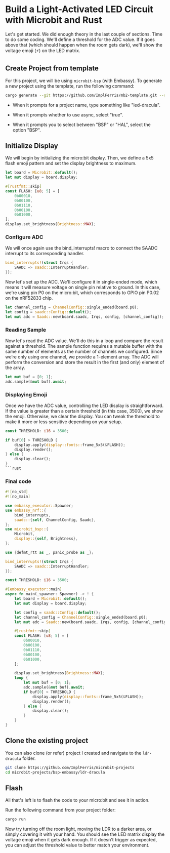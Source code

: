 # Build a Light-Activated LED Circuit with Microbit and Rust

Let's get started. We did enough theory in the last couple of sections. Time to do some coding. We'll define a threshold for the ADC value. If it goes above that (which should happen when the room gets dark), we'll show the voltage emoji (⚡) on the LED matrix.

## Create Project from template

For this project, we will be using `microbit-bsp` (with Embassy). To generate a new project using the template, run the following command:

```sh
cargo generate --git https://github.com/ImplFerris/mb2-template.git --rev 3d07b56
```

- When it prompts for a project name, type something like "led-dracula".

- When it prompts whether to use async, select "true".

- When it prompts you to select between "BSP" or "HAL", select the option "BSP".

## Initialize Display

We will begin by initializing the micro:bit display. Then, we define a 5x5 flash emoji pattern and set the display brightness to maximum.

```rust
let board = Microbit::default();
let mut display = board.display;

#[rustfmt::skip]
const FLASH: [u8; 5] = [
    0b00010,
    0b00100,
    0b01110,
    0b00100,
    0b01000,
];
display.set_brightness(Brightness::MAX);
```

### Configure ADC 

We will once again use the bind_interrupts! macro to connect the SAADC interrupt to its corresponding handler.

```rust
bind_interrupts!(struct Irqs {
    SAADC => saadc::InterruptHandler;
});
```

Now let's set up the ADC. We'll configure it in single-ended mode, which means it will measure voltage on single pin relative to ground. In this case, we're using pin P0 on the micro:bit, which corresponds to GPIO pin P0.02 on the nRF52833 chip.

```rust
let channel_config = ChannelConfig::single_ended(board.p0);
let config = saadc::Config::default();
let mut adc = Saadc::new(board.saadc, Irqs, config, [channel_config]);
```

### Reading Sample

Now let's read the ADC value. We'll do this in a loop and compare the result against a threshold. The sample function requires a mutable buffer with the same number of elements as the number of channels we configured. Since we’re only using one channel, we provide a 1-element array. The ADC will perform the conversion and store the result in the first (and only) element of the array.
 
```rust
let mut buf = [0; 1];
adc.sample(&mut buf).await;
```

### Displaying Emoji

Once we have the ADC value, controlling the LED display is straightforward. If the value is greater than a certain threshold (in this case, 3500), we show the emoji. Otherwise, we clear the display. You can tweak the threshold to make it more or less sensitive depending on your setup.

```rust
const THRESHOLD: i16 = 3500;
```

```rust
if buf[0] > THRESHOLD {
    display.apply(display::fonts::frame_5x5(&FLASH));
    display.render();
} else {
    display.clear();
}
```rust

```
### Final code

```rust
#![no_std]
#![no_main]

use embassy_executor::Spawner;
use embassy_nrf::{
    bind_interrupts,
    saadc::{self, ChannelConfig, Saadc},
};
use microbit_bsp::{
    Microbit,
    display::{self, Brightness},
};

use {defmt_rtt as _, panic_probe as _};

bind_interrupts!(struct Irqs {
    SAADC => saadc::InterruptHandler;
});

const THRESHOLD: i16 = 3500;

#[embassy_executor::main]
async fn main(_spawner: Spawner) -> ! {
    let board = Microbit::default();
    let mut display = board.display;

    let config = saadc::Config::default();
    let channel_config = ChannelConfig::single_ended(board.p0);
    let mut adc = Saadc::new(board.saadc, Irqs, config, [channel_config]);

    #[rustfmt::skip]
    const FLASH: [u8; 5] = [
        0b00010,
        0b00100,
        0b01110,
        0b00100,
        0b01000,
    ];

    display.set_brightness(Brightness::MAX);
    loop {
        let mut buf = [0; 1];
        adc.sample(&mut buf).await;
        if buf[0] > THRESHOLD {
            display.apply(display::fonts::frame_5x5(&FLASH));
            display.render();
        } else {
            display.clear();
        }
    }
}
```

## Clone the existing project

You can also clone (or refer) project I created and navigate to the `ldr-dracula` folder.

```sh
git clone https://github.com/ImplFerris/microbit-projects
cd microbit-projects/bsp-embassy/ldr-dracula
```

## Flash

All that's left is to flash the code to your micro:bit and see it in action.

Run the following command from your project folder:
```rust
cargo run
```

Now try turning off the room light, moving the LDR to a darker area, or simply covering it with your hand. You should see the LED matrix display the voltage emoji when it gets dark enough. If it doesn't trigger as expected, you can adjust the threshold value to better match your environment.
